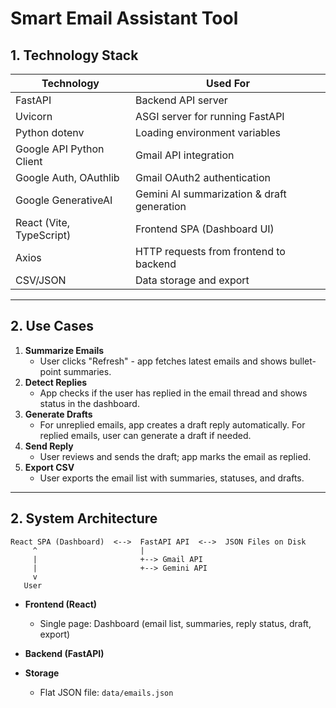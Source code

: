 
# Smart Email Assistant Tool 

## 1. Technology Stack

| Technology                | Used For                                      
|---------------------------|-----------------------------------------------
| FastAPI                   | Backend API server                            
| Uvicorn                   | ASGI server for running FastAPI               
| Python dotenv             | Loading environment variables                 
| Google API Python Client  | Gmail API integration                        
| Google Auth, OAuthlib     | Gmail OAuth2 authentication                   
| Google GenerativeAI       | Gemini AI summarization & draft generation    
| React (Vite, TypeScript)  | Frontend SPA (Dashboard UI)                   
| Axios                     | HTTP requests from frontend to backend        
| CSV/JSON                  | Data storage and export                       

---

## 2. Use Cases
1. **Summarize Emails**  
   - User clicks "Refresh" - app fetches latest emails and shows bullet-point summaries.
2. **Detect Replies**  
   - App checks if the user has replied in the email thread and shows status in the dashboard.
3. **Generate Drafts**  
   - For unreplied emails, app creates a draft reply automatically. For replied emails, user can generate a draft if needed.
4. **Send Reply**  
   - User reviews and sends the draft; app marks the email as replied.
5. **Export CSV**  
   - User exports the email list with summaries, statuses, and drafts.

---

## 2. System Architecture

```
React SPA (Dashboard)  <-->  FastAPI API  <-->  JSON Files on Disk
     ^                       |
     |                       +--> Gmail API
     |                       +--> Gemini API
     v
   User
```

- **Frontend (React)**  
  - Single page: Dashboard (email list, summaries, reply status, draft, export)
- **Backend (FastAPI)**  

- **Storage**  
  - Flat JSON file: `data/emails.json`


